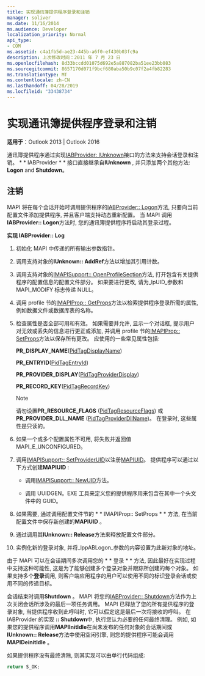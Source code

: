 ```yaml
---
title: 实现通讯簿提供程序登录和注销
manager: soliver
ms.date: 11/16/2014
ms.audience: Developer
localization_priority: Normal
api_type:
- COM
ms.assetid: c4a1fb5d-ae23-445b-a6f0-ef430b03fc9a
description: 上次修改时间：2011 年 7 月 23 日
ms.openlocfilehash: 8d33bccdd01075d692e5a887082ba51ee23bb083
ms.sourcegitcommit: 8657170d071f9bcf680aba50b9c07f2a4fb82283
ms.translationtype: MT
ms.contentlocale: zh-CN
ms.lasthandoff: 04/28/2019
ms.locfileid: "33438734"
---
```

# <a name="implementing-address-book-provider-logon-and-logoff"></a>实现通讯簿提供程序登录和注销

**适用于**：Outlook 2013 | Outlook 2016 
  
通讯簿提供程序通过实现[IABProvider: IUnknown](iabprovideriunknown.md)接口的方法来支持会话登录和注销。 * * IABProvider * * 接口直接继承自**IUnknown** , 并只添加两个其他方法: **Logon** and **Shutdown**。 
  
## <a name="logoff"></a>注销

MAPI 将在每个会话开始时调用提供程序的[IABProvider:: Logon](iabprovider-logon.md)方法, 只要向当前配置文件添加提供程序, 并且客户端支持动态重新配置。 当 MAPI 调用**IABProvider:: Logon**方法时, 您的通讯簿提供程序将启动其登录过程。 
  
**实现 IABProvider:: Log**
  
1. 初始化 MAPI 中传递的所有输出参数指针。 
    
2. 调用支持对象的**IUnknown:: AddRef**方法以增加其引用计数。 
    
3. 调用支持对象的[IMAPISupport:: OpenProfileSection](imapisupport-openprofilesection.md)方法, 打开包含有关提供程序的配置信息的配置文件部分。 如果要进行更改, 请为_lpUID_参数和 MAPI_MODIFY 标志传递 NULL。 
    
4. 调用 profile 节的[IMAPIProp:: GetProps](imapiprop-getprops.md)方法以检索提供程序登录所需的属性, 例如数据文件或数据库表的名称。 
    
5. 检查属性是否全部可用和有效。 如果需要并允许, 显示一个对话框, 提示用户对无效或丢失的信息进行更正或添加, 并调用 profile 节的[IMAPIProp:: SetProps](imapiprop-setprops.md)方法以保存所有更改。 应使用的一些常见属性包括: 
    
   **PR_DISPLAY_NAME**([PidTagDisplayName](pidtagdisplayname-canonical-property.md))
    
   **PR_ENTRYID**([PidTagEntryId](pidtagentryid-canonical-property.md))
    
   **PR_PROVIDER_DISPLAY**([PidTagProviderDisplay](pidtagproviderdisplay-canonical-property.md))
    
   **PR_RECORD_KEY**([PidTagRecordKey](pidtagrecordkey-canonical-property.md))
    
   > [!NOTE]
   > 请勿设置**PR_RESOURCE_FLAGS** ([PidTagResourceFlags](pidtagresourceflags-canonical-property.md)) 或**PR_PROVIDER_DLL_NAME** ([PidTagProviderDllName](pidtagproviderdllname-canonical-property.md))。 在登录时, 这些属性是只读的。 
  
6. 如果一个或多个配置属性不可用, 将失败并返回值 MAPI_E_UNCONFIGURED。
    
7. 调用[IMAPISupport:: SetProviderUID](imapisupport-setprovideruid.md)以注册[MAPIUID](mapiuid.md)。 提供程序可以通过以下方式创建**MAPIUID** : 
    
   - 调用[IMAPISupport:: NewUID](imapisupport-newuid.md)方法。 
    
   - 调用 UUIDGEN。EXE 工具来定义您的提供程序用来包含在其中一个头文件中的 GUID。
    
8. 如果需要, 通过调用配置文件节的 * * IMAPIProp:: SetProps * * 方法, 在当前配置文件中保存新创建的**MAPIUID** 。 
    
9. 通过调用其**IUnknown:: Release**方法来释放配置文件部分。 
    
10. 实例化新的登录对象, 并将_lppABLogon_参数的内容设置为此新对象的地址。 
    
由于 MAPI 可以在会话期间多次调用您的 * * 登录 * * 方法, 因此最好在实现过程中支持这种可能性, 这是为了能够创建多个登录对象并跟踪所创建的每个对象。 如果支持多个**登录**调用, 则客户端应用程序的用户可以使用不同的标识登录会话或使用不同的传递目标。 
  
会话结束时调用**Shutdown** 。 MAPI 将您的[IABProvider:: Shutdown](iabprovider-shutdown.md)方法作为上次关闭会话所涉及的最后一项任务调用。 MAPI 已释放了您的所有提供程序的登录对象, 当提供程序收到此呼叫时, 它可以假定这是最后一次将接收的呼叫。 在 IABProvider 的实现 **:: Shutdown**中, 执行您认为必要的任何最终清理。 例如, 如果您的提供程序调用**MAPIInitIdle**在尚未发布的任何对象的会话期间或**IUnknown:: Release**方法中使用空闲引擎, 则您的提供程序可能会调用**MAPIDeinitIdle** 。 
  
如果提供程序没有最终清除, 则其实现可以由单行代码组成: 
  
```cpp
return S_OK;

```


